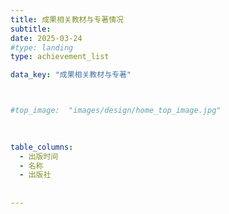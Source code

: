 ```yaml
---
title: 成果相关教材与专著情况
subtitle:   
date: 2025-03-24
#type: landing
type: achievement_list

data_key: "成果相关教材与专著"



#top_image:  "images/design/home_top_image.jpg"

 
 
table_columns: 
  - 出版时间
  - 名称
  - 出版社
    
 
---
```







